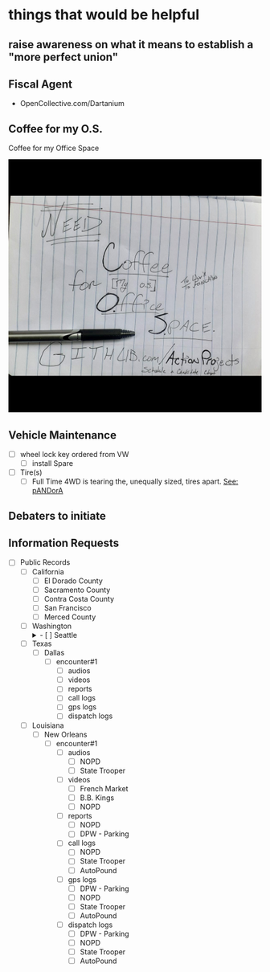 # things that would be helpful

## raise awareness on what it means to establish a "more perfect union"

## Fiscal Agent

- OpenCollective.com/Dartanium

## Coffee for my O.S.

Coffee for my Office Space

![RU-runninagudbrwsr](https://github.com/ActionProjects/Actions/blob/main/actions/pages/arts-n-campn/ezgif-7-e8ba05d97c43.png)

<!--HASH encrypted original -->

## Vehicle Maintenance

- [ ] wheel lock key ordered from VW
  - [ ] install Spare
- [ ] Tire(s)
  - [ ] Full Time 4WD is tearing the, unequally sized, tires apart.
[See: pANDorA](htttps://OpenCollective.com/Dartanium)

## Debaters to initiate

## Information Requests

- [ ] Public Records
  - [ ] California
    - [ ] El Dorado County
    - [ ] Sacramento County
    - [ ] Contra Costa County
    - [ ] San Francisco
    - [ ] Merced County
  - [ ] Washington
    <details><summary>- [ ] Seattle</summary><!--goingto lose markdown checklists( & indents?)-->
      <details><summary>  - [ ] encounter#1</summary><!--yeah, no inline html; i kno...-->
          - [ ] audios<br>
          - [ ] videos<br>
          - [ ] reports<br>
          - [ ] call logs<br>
          - [ ] gps logs<br>
          - [ ] dispatch logs
      </details>
      <details><summary>- [ ] encounter#2</summary>
          - [ ] audios<br>
          - [ ] videos<br>
          - [ ] reports<br>
          - [ ] call logs<br>
          - [ ] gps logs<br>
          - [ ] dispatch logs<br>
    </details> 
  - [ ] Texas
    - [ ] Dallas
      - [ ] encounter#1
        - [ ] audios
        - [ ] videos
        - [ ] reports
        - [ ] call logs
        - [ ] gps logs
        - [ ] dispatch logs
  - [ ] Louisiana
    - [ ] New Orleans
      - [ ] encounter#1
        - [ ] audios
          - [ ] NOPD
          - [ ] State Trooper
        - [ ] videos
          - [ ] French Market
          - [ ] B.B. Kings
          - [ ] NOPD
        - [ ] reports
          - [ ] NOPD
          - [ ] DPW - Parking
        - [ ] call logs
          - [ ] NOPD
          - [ ] State Trooper
          - [ ] AutoPound
        - [ ] gps logs
          - [ ] DPW - Parking
          - [ ] NOPD
          - [ ] State Trooper
          - [ ] AutoPound
        - [ ] dispatch logs
          - [ ] DPW - Parking
          - [ ] NOPD
          - [ ] State Trooper
          - [ ] AutoPound

